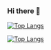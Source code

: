 ### Hi there 👋

[![Top Langs](https://github-readme-stats-i270cdk5i-florianbussmann.vercel.app/api/top-langs/?username=crashniels&langs_count=4&layout=compact&custom_title=Top%20Languages&theme=material-palenight&include_forks=true&hide=Makefile,Python,Assembly,Shell,Roff)](https://github.com/anuraghazra/github-readme-stats)

[![Top Langs](https://github-readme-stats-i270cdk5i-florianbussmann.vercel.app/api/top-langs/?username=crashniels&langs_count=4&layout=compact&custom_title=Top%20Languages%20no%20Fork&theme=material-palenight&include_forks=false&hide=Makefile,Python,Assembly,Shell,Roff)](https://github.com/anuraghazra/github-readme-stats)

